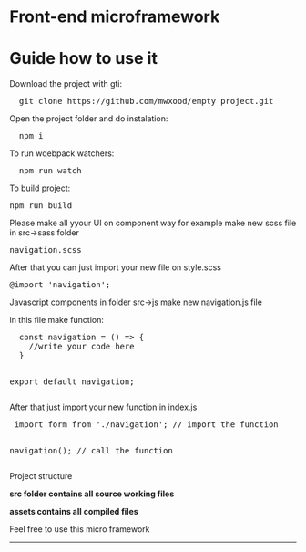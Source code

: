 # Front-end microframework

<h1>Guide how to use it</h1>

<p>Download the project with gti:</p>
<p>
<pre>
  git clone https://github.com/mwxood/empty_project.git
</pre>
</p>

<p>Open the project folder and do instalation:</p>
<p>
<pre>
  npm i
</pre>
</p>

<p>To run wqebpack watchers:</p>
<p>
<pre>
  npm run watch
</pre>
</p>
<p>To build project:</p>
<p>
<pre>npm run build</pre>
</p>

<p>Please make all yyour UI on component way for example make new scss file in src->sass folder </p>

<p>
<pre>navigation.scss</pre>
</p>

<p>After that you can just import your new file on style.scss</p>

<p>
<pre>@import 'navigation';</pre>
</p>

<p>Javascript components in folder src->js make new navigation.js file</p>
<p>in this file make function:</p>
<p>
<pre>
  const navigation = () => {
    //write your code here
  }
  
  export default navigation;
</pre>
</p>

<p>After that just import your new function in index.js</p>

<p>
<pre>
 import form from './navigation'; // import the function
 
 navigation(); // call the function
</pre>
</p>

<p>Project structure</p>
<p><strong>src folder contains all source working files</strong></p>
<p><strong>assets contains all compiled files</strong></p>

<p>Feel free to use this micro framework</p>
<hr>
